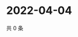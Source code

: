 # 2022-04-04

共 0 条

<!-- BEGIN WEIBO -->
<!-- 最后更新时间 Mon Apr 04 2022 11:01:23 GMT+0800 (China Standard Time) -->

<!-- END WEIBO -->

